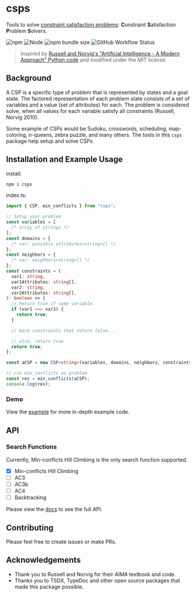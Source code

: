 # csps

Tools to solve [constraint satisfaction problems](https://en.wikipedia.org/wiki/Constraint_satisfaction_problem): **C**onstraint **S**atisfaction **P**roblem **S**olvers.

![npm](https://img.shields.io/npm/v/csps.svg?link=https://www.npmjs.com/package/csps)
![Node](https://img.shields.io/badge/node-%3E%3D10-blue.svg?cacheSeconds=2592000)
![npm bundle size](https://img.shields.io/bundlephobia/minzip/csps.svg?link=https://www.npmjs.com/package/csps)
![GitHub Workflow Status](https://img.shields.io/github/workflow/status/charkour/csps/CI.svg?link=https://github.com/charkour/csps)

> Inspired by [Russell and Norvig's "Artificial Intelligence - A Modern Approach" Python code](https://github.com/aimacode/aima-python) and modified under the MIT license.

## Background

A CSP is a specific type of problem that is represented by states and a goal state. The factored representation of each problem state consists of a set of variables and a value (set of attributes) for each. The problem is considered solve, when all values for each variable satisfy all constraints (Russell, Norvig 2010).

Some example of CSPs would be Sudoku, crosswords, scheduling, map-coloring, n-queens, zebra puzzle, and many others. The tools in this `csps` package help setup and solve CSPs.

## Installation and Example Usage

install:

```sh
npm i csps
```

index.ts:

```ts
import { CSP, min_conflicts } from "csps";

// Setup your problem
const variables = [
  /* array of strings */
];
const domains = {
  /* var: possible_attributes<string>[] */
};
const neighbors = {
  /* var: neighbors<string>[] */
};
const constraints = (
  var1: string,
  var1Attributes: string[],
  var2: string,
  var2Attributes: string[],
): boolean => {
  // Return true if same variable.
  if (var1 === var2) {
    return true;
  }

  // more constraints that return false...

  // else, return true
  return true;
};

const aCSP = new CSP<string>(variables, domains, neighbors, constraints);

// run min_conflicts on problem
const res = min_conflicts(aCSP);
console.log(res);
```

### Demo

View the [example](https://github.com/charkour/csps/tree/main/example) for more in-depth example code.

## API

### Search Functions

Currently, Min-conflicts Hill Climbing is the only search function supported.

- [x] Min-conflicts Hill Climbing
- [ ] AC3
- [ ] AC3b
- [ ] AC4
- [ ] Backtracking

Please view the [docs](https://charkour.github.io/csps/) to see the full API.

## Contributing

Please feel free to create issues or make PRs.

## Acknowledgements

- Thank you to Russell and Norvig for their _AIMA_ textbook and code.
- Thanks you to TSDX, TypeDoc and other open source packages that made this package possible.
